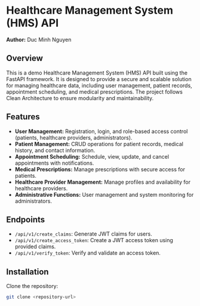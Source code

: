 # Healthcare Management System (HMS) API

**Author:** Duc Minh Nguyen

## Overview
This is a demo Healthcare Management System (HMS) API built using the FastAPI framework. It is designed to provide a secure and scalable solution for managing healthcare data, including user management, patient records, appointment scheduling, and medical prescriptions. The project follows Clean Architecture to ensure modularity and maintainability.

## Features
- **User Management:** Registration, login, and role-based access control (patients, healthcare providers, administrators).
- **Patient Management:** CRUD operations for patient records, medical history, and contact information.
- **Appointment Scheduling:** Schedule, view, update, and cancel appointments with notifications.
- **Medical Prescriptions:** Manage prescriptions with secure access for patients.
- **Healthcare Provider Management:** Manage profiles and availability for healthcare providers.
- **Administrative Functions:** User management and system monitoring for administrators.

## Endpoints
- `/api/v1/create_claims`: Generate JWT claims for users.
- `/api/v1/create_access_token`: Create a JWT access token using provided claims.
- `/api/v1/verify_token`: Verify and validate an access token.

## Installation
Clone the repository:
```bash
git clone <repository-url>
